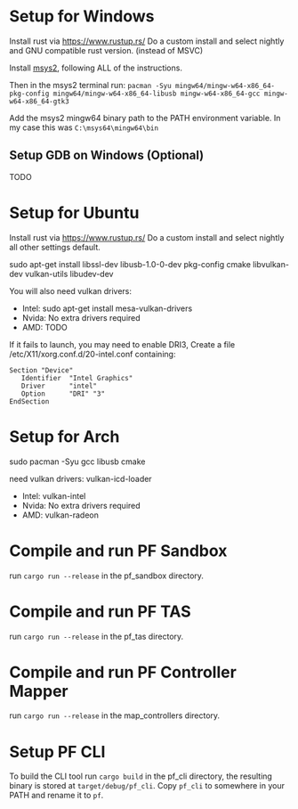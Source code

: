 # Setup for Windows

Install rust via https://www.rustup.rs/
Do a custom install and select nightly and GNU compatible rust version. (instead of MSVC)

Install [msys2](http://www.msys2.org/), following ALL of the instructions.

Then in the msys2 terminal run:
`pacman -Syu mingw64/mingw-w64-x86_64-pkg-config mingw64/mingw-w64-x86_64-libusb mingw-w64-x86_64-gcc mingw-w64-x86_64-gtk3`

Add the msys2 mingw64 binary path to the PATH environment variable.
In my case this was `C:\msys64\mingw64\bin`

## Setup GDB on Windows (Optional)

TODO

# Setup for Ubuntu

Install rust via https://www.rustup.rs/
Do a custom install and select nightly all other settings default.

sudo apt-get install libssl-dev libusb-1.0-0-dev pkg-config cmake libvulkan-dev vulkan-utils libudev-dev

You will also need vulkan drivers:
*   Intel: sudo apt-get install mesa-vulkan-drivers
*   Nvida: No extra drivers required
*   AMD:   TODO

If it fails to launch, you may need to enable DRI3,
Create a file /etc/X11/xorg.conf.d/20-intel.conf containing:
```
Section "Device"
   Identifier  "Intel Graphics"
   Driver      "intel"
   Option      "DRI" "3"
EndSection
```

# Setup for Arch

sudo pacman -Syu gcc libusb cmake

need vulkan drivers: vulkan-icd-loader
*   Intel: vulkan-intel
*   Nvida: No extra drivers required
*   AMD:   vulkan-radeon

# Compile and run PF Sandbox

run `cargo run --release` in the pf_sandbox directory.

# Compile and run PF TAS

run `cargo run --release` in the pf_tas directory.

# Compile and run PF Controller Mapper

run `cargo run --release` in the map_controllers directory.

# Setup PF CLI
To build the CLI tool run `cargo build` in the pf_cli directory, the resulting binary is stored at `target/debug/pf_cli`.
Copy `pf_cli` to somewhere in your PATH and rename it to `pf`.
